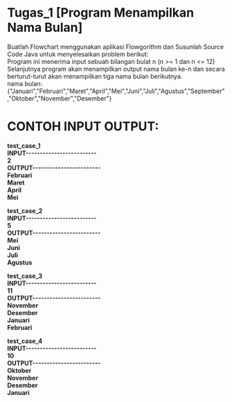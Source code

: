 # Tugas_1 [Program Menampilkan Nama Bulan]
Buatlah Flowchart menggunakan aplikasi Flowgorithm dan Susunlah Source Code Java untuk menyelesaikan problem berikut: <br>
Program ini menerima input sebuah bilangan bulat n (n >= 1 dan n <= 12) Selanjutnya program akan menampilkan output nama bulan ke-n dan secara berturut-turut akan menampilkan tiga nama bulan berikutnya.<br>
nama bulan: {"Januari","Februari","Maret","April","Mei","Juni","Juli","Agustus","September","Oktober","November","Desember"}<br>

# CONTOH INPUT OUTPUT:

<b>test_case_1<b><br>
INPUT-------------------------<br>
2<br>
OUTPUT------------------------<br>
Februari<br>
Maret<br>
April<br>
Mei<br>

<b>test_case_2<b><br>
INPUT-------------------------<br>
5<br>
OUTPUT------------------------<br>
Mei<br>
Juni<br>
Juli<br>
Agustus<br>

<b>test_case_3<b><br>
INPUT-------------------------<br>
11<br>
OUTPUT------------------------<br>
November<br>
Desember<br>
Januari<br>
Februari<br>

<b>test_case_4<b><br>
INPUT-------------------------<br>
10<br>
OUTPUT------------------------<br>
Oktober<br>
November<br>
Desember<br>
Januari<br>
